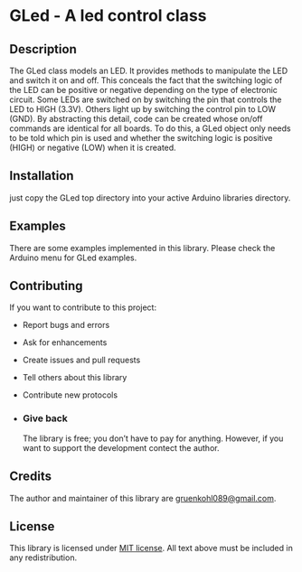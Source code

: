 # GLed - A led control class

## Description

The GLed class models an LED. It provides methods to manipulate the LED
and switch it on and off. This conceals the fact that the switching logic of the
LED can be positive or negative depending on the type of electronic circuit.
Some LEDs are switched on by switching the pin that controls the LED to HIGH (3.3V).
Others light up by switching the control pin to LOW (GND). By abstracting this detail,
code can be created whose on/off commands are identical for all boards.
To do this, a GLed object only needs to be told which pin is used and whether
the switching logic is positive (HIGH) or negative (LOW) when it is created.

## Installation

just copy the GLed top directory into your active Arduino libraries directory.

## Examples

  There are some  examples implemented in this library. 
  Please check the Arduino menu for GLed examples.
  
## Contributing

If you want to contribute to this project:

- Report bugs and errors
- Ask for enhancements
- Create issues and pull requests
- Tell others about this library
- Contribute new protocols


- ### Give back

    The library is free; you don’t have to pay for anything. However, if you want to support the development contect the author.

## Credits

The author and maintainer of this library are <gruenkohl089@gmail.com>.

## License

This library is licensed under [MIT license](https://opensource.org/licenses/MIT). All text above must be included in any redistribution.
